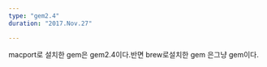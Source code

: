 ```yaml
---
type: "gem2.4"
duration: "2017.Nov.27"

---
```


macport로 설치한  gem은   gem2.4이다.반면 brew로설치한 gem  은그냥   gem이다.